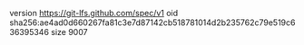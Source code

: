version https://git-lfs.github.com/spec/v1
oid sha256:ae4ad0d660267fa81c3e7d87142cb518781014d2b235762c79e519c636395346
size 9007
